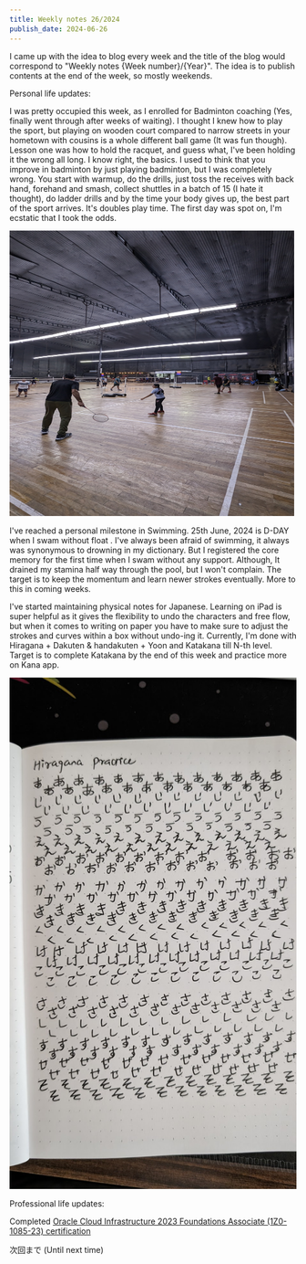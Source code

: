 ```yaml
---
title: Weekly notes 26/2024
publish_date: 2024-06-26
---
```


I came up with the idea to blog every week and the title of the blog would correspond to "Weekly notes {Week number}/{Year}". The idea is to publish contents at the end of the week, so mostly weekends. 

Personal life updates:

I was pretty occupied this week, as I enrolled for Badminton coaching (Yes, finally went through after weeks of waiting). I thought I knew how to play the sport, but playing on wooden court compared to narrow streets in your hometown with cousins is a whole different ball game (It was fun though). Lesson one was how to hold the racquet, and guess what, I've been holding it the wrong all long. I know right, the basics. I used to think that you improve in badminton by just playing badminton, but I was completely wrong. You start with warmup, do the drills, just toss the receives with back hand, forehand and smash, collect shuttles in a batch of 15 (I hate it thought), do ladder drills and by the time your body gives up, the best part of the sport arrives. It's doubles play time. The first day was spot on, I'm ecstatic that I took the odds.

<img src="images/1.jpg" width="500" height="500"/>

I've reached a personal milestone in Swimming. 25th June, 2024 is D-DAY when I swam without float . I've always been afraid of swimming, it always was synonymous to drowning in my dictionary. But I registered the core memory for the first time when I swam without any support. Although, It drained my stamina half way through the pool, but I won't complain. The target is to keep the momentum and learn newer strokes eventually. More to this in coming weeks.

I've started maintaining physical notes for Japanese. Learning on iPad is super helpful as it gives the flexibility to undo the characters and free flow, but when it comes to writing on paper you have to make sure to adjust the strokes and curves within a box without undo-ing it. Currently, I'm done with Hiragana + Dakuten & handakuten + Yoon and Katakana till N-th level. Target is to complete Katakana by the end of this week and practice more on Kana app. 

<img src="images/2.jpg"/>

Professional life updates:

Completed [Oracle Cloud Infrastructure 2023 Foundations Associate (1Z0-1085-23) certification][certificate]

[certificate]: https://catalog-education.oracle.com/pls/certview/sharebadge?id=906CF3DCB8E4FBF49C9CBC5AE737F8188B3D34D9DD5A9C0B65EE917B93DBE217



次回まで (Until next time)
